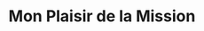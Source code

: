---
title: "Mon Plaisir de la Mission"
url: /saint-andre-les-vergers/mon-plaisir-de-la-mission/
shop: commodité
---